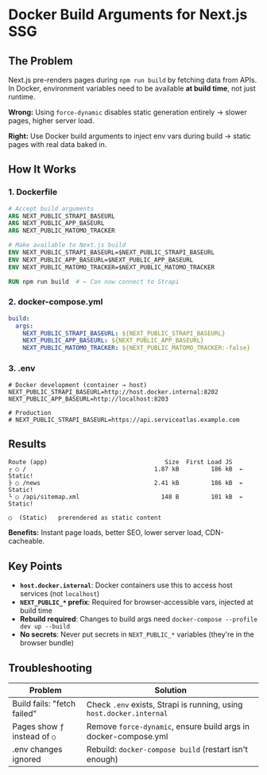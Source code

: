 # Docker Build Arguments for Next.js SSG

## The Problem

Next.js pre-renders pages during `npm run build` by fetching data from APIs. In Docker, environment variables need to be available **at build time**, not just runtime.

**Wrong:** Using `force-dynamic` disables static generation entirely → slower pages, higher server load.

**Right:** Use Docker build arguments to inject env vars during build → static pages with real data baked in.

## How It Works

### 1. Dockerfile
```dockerfile
# Accept build arguments
ARG NEXT_PUBLIC_STRAPI_BASEURL
ARG NEXT_PUBLIC_APP_BASEURL
ARG NEXT_PUBLIC_MATOMO_TRACKER

# Make available to Next.js build
ENV NEXT_PUBLIC_STRAPI_BASEURL=$NEXT_PUBLIC_STRAPI_BASEURL
ENV NEXT_PUBLIC_APP_BASEURL=$NEXT_PUBLIC_APP_BASEURL
ENV NEXT_PUBLIC_MATOMO_TRACKER=$NEXT_PUBLIC_MATOMO_TRACKER

RUN npm run build  # ← Can now connect to Strapi
```

### 2. docker-compose.yml
```yaml
build:
  args:
    NEXT_PUBLIC_STRAPI_BASEURL: ${NEXT_PUBLIC_STRAPI_BASEURL}
    NEXT_PUBLIC_APP_BASEURL: ${NEXT_PUBLIC_APP_BASEURL}
    NEXT_PUBLIC_MATOMO_TRACKER: ${NEXT_PUBLIC_MATOMO_TRACKER:-false}
```

### 3. .env
```env
# Docker development (container → host)
NEXT_PUBLIC_STRAPI_BASEURL=http://host.docker.internal:8202
NEXT_PUBLIC_APP_BASEURL=http://localhost:8203

# Production
# NEXT_PUBLIC_STRAPI_BASEURL=https://api.serviceatlas.example.com
```

## Results

```
Route (app)                                 Size  First Load JS
┌ ○ /                                    1.87 kB         186 kB  ← Static!
├ ○ /news                                2.41 kB         186 kB  ← Static!
└ ○ /api/sitemap.xml                       148 B         101 kB  ← Static!

○  (Static)   prerendered as static content
```

**Benefits:** Instant page loads, better SEO, lower server load, CDN-cacheable.

## Key Points

- **`host.docker.internal`**: Docker containers use this to access host services (not `localhost`)
- **`NEXT_PUBLIC_*` prefix**: Required for browser-accessible vars, injected at build time
- **Rebuild required**: Changes to build args need `docker-compose --profile dev up --build`
- **No secrets**: Never put secrets in `NEXT_PUBLIC_*` variables (they're in the browser bundle)

## Troubleshooting

| Problem | Solution |
|---------|----------|
| Build fails: "fetch failed" | Check `.env` exists, Strapi is running, using `host.docker.internal` |
| Pages show `ƒ` instead of `○` | Remove `force-dynamic`, ensure build args in docker-compose.yml |
| .env changes ignored | Rebuild: `docker-compose build` (restart isn't enough) |

